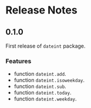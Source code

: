 # Release Notes

## 0.1.0

First release of `dateint` package.

### Features

- function `dateint.add`.
- function `dateint.isoweekday`.
- function `dateint.sub`.
- function `dateint.today`.
- function `dateint.weekday`.
